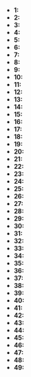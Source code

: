 * __1:__
* __2:__
* __3:__
* __4:__
* __5:__
* __6:__
* __7:__
* __8:__
* __9:__
* __10:__
* __11:__
* __12:__
* __13:__
* __14:__
* __15:__
* __16:__
* __17:__
* __18:__
* __19:__
* __20:__
* __21:__
* __22:__
* __23:__
* __24:__
* __25:__
* __26:__
* __27:__
* __28:__
* __29:__
* __30:__
* __31:__
* __32:__
* __33:__
* __34:__
* __35:__
* __36:__
* __37:__
* __38:__
* __39:__
* __40:__
* __41:__
* __42:__
* __43:__
* __44:__
* __45:__
* __46:__
* __47:__
* __48:__
* __49:__
